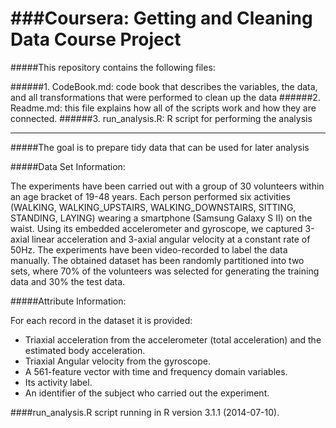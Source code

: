 ###Coursera: Getting and Cleaning Data Course Project
==================================================

#####This repository contains the following files:

######1. CodeBook.md: code book that describes the variables, the data, and all transformations that were performed to clean up the data
######2. Readme.md: this file explains how all of the scripts work and how they are connected.
######3. run_analysis.R: R script for performing the analysis

---
#####The goal is to prepare tidy data that can be used for later analysis

#####Data Set Information:

The experiments have been carried out with a group of 30 volunteers within an age bracket of 19-48 years. Each person performed six activities (WALKING, WALKING_UPSTAIRS, WALKING_DOWNSTAIRS, SITTING, STANDING, LAYING) wearing a smartphone (Samsung Galaxy S II) on the waist. Using its embedded accelerometer and gyroscope, we captured 3-axial linear acceleration and 3-axial angular velocity at a constant rate of 50Hz. The experiments have been video-recorded to label the data manually. The obtained dataset has been randomly partitioned into two sets, where 70% of the volunteers was selected for generating the training data and 30% the test data. 

#####Attribute Information:

For each record in the dataset it is provided: 
- Triaxial acceleration from the accelerometer (total acceleration) and the estimated body acceleration. 
- Triaxial Angular velocity from the gyroscope. 
- A 561-feature vector with time and frequency domain variables. 
- Its activity label. 
- An identifier of the subject who carried out the experiment.


####run_analysis.R script running in R version 3.1.1 (2014-07-10).
